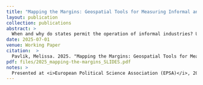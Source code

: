 ```yaml
---
title: "Mapping the Margins: Geospatial Tools for Measuring Informal and Illicit Economies"
layout: publication
collection: publications
abstract: > 
  When and why do states permit the operation of informal industries? Understanding the politics of informality - its causes, effects, and responses to policy levers - is a rapidly expanding and theoretically rich area of study across disciplines in the social sciences. Of primary concern to all strains of this research question is the issue of measurement: how do we study something that is inherently in the shadows? How can we measure informal industries? The goal of this paper is threefold: First, to synthesize the existing literature discussing the disadvantages (including ethical) and the advantages to measuring informal industries with geospatial data. Next, I introduce a concept-to-measure approach to constructing spatially and temporally disaggregated datasets indicating the existence of - and enforcement against - informal industries using publicly available data and AI processing models underutilized in current political science research. I end with the construction of panel datasets measuring two types of illicit industries across Nigeria, Africa's largest country: illicit mining and informal road transport; as well as an R package intended to extend the dataset to other cases. I conclude with some analysis of these datasets, which suggests that the timing of informal industry enforcement at the subnational level depends on the nature of local political networks.
date: 2025-07-01
venue: Working Paper
citation:  > 
  Pavlik, Melissa. 2025. "Mapping the Margins: Geospatial Tools for Measuring Informal and Illicit Economies." <i>Working Paper</i>.
pdf: files/2025_mapping-the-margins_SLIDES.pdf
notes: >
  Presented at <i>European Political Science Association (EPSA)</i>, 2025. <b>Draft available upon request</b>. 
---
```


